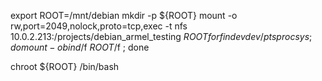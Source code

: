

export ROOT=/mnt/debian
mkdir -p ${ROOT}
mount -o rw,port=2049,nolock,proto=tcp,exec -t nfs 10.0.2.213:/projects/debian_armel_testing ${ROOT}
for f in dev dev/pts proc sys ; do mount -o bind /$f $ROOT/$f ; done

chroot ${ROOT} /bin/bash
